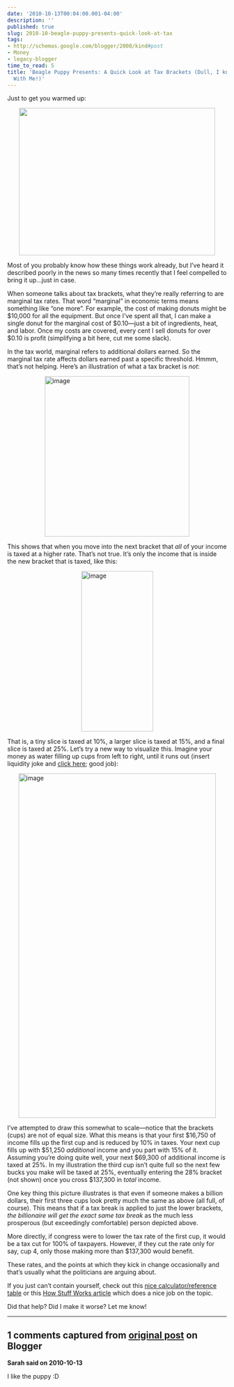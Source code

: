 ```yaml
---
date: '2010-10-13T00:04:00.001-04:00'
description: ''
published: true
slug: 2010-10-beagle-puppy-presents-quick-look-at-tax
tags:
- http://schemas.google.com/blogger/2008/kind#post
- Money
- legacy-blogger
time_to_read: 5
title: 'Beagle Puppy Presents: A Quick Look at Tax Brackets (Dull, I know, but Bear
  With Me!)'
---
```


<p>Just to get you warmed up:</p>
<p><img height="338" src="http://shaheenaaa.files.wordpress.com/2010/02/beagle-puppy.jpg" style="display: block; float: none; margin-left: auto; margin-right: auto;" width="450" /></p>
<p>Most of you probably know how these things work already, but I’ve heard it described poorly in the news so many times recently that I feel compelled to bring it up…just in case.</p>
<p>When someone talks about tax brackets, what they’re really referring to are marginal tax rates. That word “marginal” in economic terms means something like “one more”. For example, the cost of making donuts might be $10,000 for all the equipment. But once I’ve spent all that, I can make a single donut for the marginal cost of $0.10—just a bit of ingredients, heat, and labor. Once my costs are covered, every cent I sell donuts for over $0.10 is profit (simplifying a bit here, cut me some slack).</p>
<p>In the tax world, marginal refers to additional dollars earned. So the marginal tax rate affects dollars earned past a specific threshold. Hmmm, that’s not helping. Here’s an illustration of what a tax bracket is <em>not</em>: </p>
<p><img alt="image" border="0" height="368" src="http://lh5.ggpht.com/_IKD9WtY5kxU/TLUvySJyw2I/AAAAAAAABB4/QO2HNKTXyks/image%5B2%5D.png" style="background-image: none; border-bottom: 0px; border-left: 0px; margin: 0px auto; padding-left: 0px; padding-right: 0px; display: block; float: none; border-top: 0px; border-right: 0px; padding-top: 0px;" title="image" width="332" /></p>
<p>This shows that when you move into the next bracket that <em>all </em>of your income is taxed at a higher rate. That’s not true. It’s only the income that is inside the new bracket that is taxed, like this:</p>
<p><img alt="image" border="0" height="368" src="http://lh4.ggpht.com/_IKD9WtY5kxU/TLUvy4jHhRI/AAAAAAAABB8/QrEM0Xbexwc/image%5B8%5D.png" style="background-image: none; border-bottom: 0px; border-left: 0px; margin: 0px auto; padding-left: 0px; padding-right: 0px; display: block; float: none; border-top: 0px; border-right: 0px; padding-top: 0px;" title="image" width="165" /></p>
<p>That is, a tiny slice is taxed at 10%, a larger slice is taxed at 15%, and a final slice is taxed at 25%. Let’s try a new way to visualize this. Imagine your money as water filling up cups from left to right, until it runs out (insert liquidity joke and <a href="http://instantrimshot.com/">click here</a>; good job):</p>
<p><img alt="image" border="0" height="790" src="http://lh6.ggpht.com/_IKD9WtY5kxU/TLUvzVTf6QI/AAAAAAAABCA/_4lGeiUsrZs/image%5B11%5D.png" style="background-image: none; border-bottom: 0px; border-left: 0px; margin: 0px auto; padding-left: 0px; padding-right: 0px; display: block; float: none; border-top: 0px; border-right: 0px; padding-top: 0px;" title="image" width="453" /></p>
<p>I’ve attempted to draw this somewhat to scale—notice that the brackets (cups) are not of equal size. What this means is that your first $16,750 of income fills up the first cup and is reduced by 10% in taxes. Your next cup fills up with $51,250 <em>additional </em>income and you part with 15% of it. Assuming you’re doing quite well, your next $69,300 of additional income is taxed at 25%. In my illustration the third cup isn’t quite full so the next few bucks you make will be taxed at 25%, eventually entering the 28% bracket (not shown) once you cross $137,300 in <em>total </em>income.</p>
<p>One key thing this picture illustrates is that even if someone makes a billion dollars, their first three cups look pretty much the same as above (all full, of course). This means that if a tax break is applied to just the lower brackets, <em>the billionaire will get the exact same tax break </em>as the much less prosperous (but exceedingly comfortable) person depicted above. </p>
<p>More directly, if congress were to lower the tax rate of the first cup, it would be a tax cut for 100% of taxpayers. However, if they cut the rate only for say, cup 4, only those making more than $137,300 would benefit.</p>
<p>These rates, and the points at which they kick in change occasionally and that’s usually what the politicians are arguing about. </p>
<p>If you just can’t contain yourself, check out this <a href="http://www.moneychimp.com/features/tax_brackets.htm">nice calculator/reference table</a> or this <a href="http://money.howstuffworks.com/personal-finance/personal-income-taxes/tax-brackets.htm">How Stuff Works article</a> which does a nice job on the topic.</p>
<p>Did that help? Did I make it worse? Let me know!</p>

---

## 1 comments captured from [original post](https://blog.wassupy.com/2010/10/beagle-puppy-presents-quick-look-at-tax.html) on Blogger

**Sarah said on 2010-10-13**

I like the puppy :D

